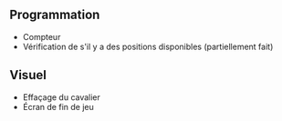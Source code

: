 ## Programmation
- Compteur
- Vérification de s'il y a des positions disponibles (partiellement fait)

## Visuel
- Effaçage du cavalier
- Écran de fin de jeu
